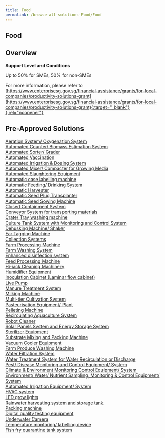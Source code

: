 ```yaml
---
title: Food
permalink: /browse-all-solutions-Food/Food
---
```


## Food
## Overview

**Support Level and Conditions**

Up to 50% for SMEs, 50% for non-SMEs

For more information, please refer to
[https://www.enterprisesg.gov.sg/financial-assistance/grants/for-local-companies/productivity-solutions-grant](https://www.enterprisesg.gov.sg/financial-assistance/grants/for-local-companies/productivity-solutions-grant){:target="_blank"}{:rel="noopener"}

## Pre-Approved Solutions

<a href='/productivity-solutions-grant/solutionrepo/solution2112' target='_blank'>Aeration System/ Oxygenation System</a><br>
<a href='/productivity-solutions-grant/solutionrepo/solution2113' target='_blank'>Automated Counter/ Biomass Estimation System</a><br>
<a href='/productivity-solutions-grant/solutionrepo/solution2114' target='_blank'>Automated Sorter/ Grader</a><br>
<a href='/productivity-solutions-grant/solutionrepo/solution2115' target='_blank'>Automated Vaccination</a><br>
<a href='/productivity-solutions-grant/solutionrepo/solution2116' target='_blank'>Automated Irrigation & Dosing System</a><br>
<a href='/productivity-solutions-grant/solutionrepo/solution2117' target='_blank'>Automated Mixer/ Compacter for Growing Media</a><br>
<a href='/productivity-solutions-grant/solutionrepo/solution2118' target='_blank'>Automated Slaughtering Equipment</a><br>
<a href='/productivity-solutions-grant/solutionrepo/solution2119' target='_blank'>Automatic case labelling machine</a><br>
<a href='/productivity-solutions-grant/solutionrepo/solution2120' target='_blank'>Automatic Feeding/ Drinking System</a><br>
<a href='/productivity-solutions-grant/solutionrepo/solution2121' target='_blank'>Automatic Harvester</a><br>
<a href='/productivity-solutions-grant/solutionrepo/solution2122' target='_blank'>Automatic Seed Plug Transplanter</a><br>
<a href='/productivity-solutions-grant/solutionrepo/solution2123' target='_blank'>Automatic Seed Sowing Machine</a><br>
<a href='/productivity-solutions-grant/solutionrepo/solution2125' target='_blank'>Closed Containment System</a><br>
<a href='/productivity-solutions-grant/solutionrepo/solution2126' target='_blank'>Conveyor System for transporting materials</a><br>
<a href='/productivity-solutions-grant/solutionrepo/solution2127' target='_blank'>Crate/ Tray washing machine</a><br>
<a href='/productivity-solutions-grant/solutionrepo/solution2128' target='_blank'>Culture Tank System with Monitoring and Control System</a><br>
<a href='/productivity-solutions-grant/solutionrepo/solution2129' target='_blank'>Dehusking Machine/ Shaker</a><br>
<a href='/productivity-solutions-grant/solutionrepo/solution2130' target='_blank'>Ear Tagging Machine</a><br>
<a href='/productivity-solutions-grant/solutionrepo/solution2131' target='_blank'>Collection Systems</a><br>
<a href='/productivity-solutions-grant/solutionrepo/solution2132' target='_blank'>Farm Processing Machine</a><br>
<a href='/productivity-solutions-grant/solutionrepo/solution2134' target='_blank'>Farm Washing System</a><br>
<a href='/productivity-solutions-grant/solutionrepo/solution2135' target='_blank'>Enhanced disinfection system</a><br>
<a href='/productivity-solutions-grant/solutionrepo/solution2139' target='_blank'>Feed Processing Machine</a><br>
<a href='/productivity-solutions-grant/solutionrepo/solution2140' target='_blank'>Hi-jack Cleaning Machinery</a><br>
<a href='/productivity-solutions-grant/solutionrepo/solution2141' target='_blank'>Humidifier Equipment</a><br>
<a href='/productivity-solutions-grant/solutionrepo/solution2142' target='_blank'>Inoculation Cabinet (Laminar flow cabinet)</a><br>
<a href='/productivity-solutions-grant/solutionrepo/solution2143' target='_blank'>Live Pump</a><br>
<a href='/productivity-solutions-grant/solutionrepo/solution2144' target='_blank'>Manure Treatment System</a><br>
<a href='/productivity-solutions-grant/solutionrepo/solution2145' target='_blank'>Milking Machine</a><br>
<a href='/productivity-solutions-grant/solutionrepo/solution2146' target='_blank'>Multi-tier Cultivation System</a><br>
<a href='/productivity-solutions-grant/solutionrepo/solution2148' target='_blank'>Pasteurisation Equipment/ Plant</a><br>
<a href='/productivity-solutions-grant/solutionrepo/solution2149' target='_blank'>Pelleting Machine</a><br>
<a href='/productivity-solutions-grant/solutionrepo/solution2150' target='_blank'>Recirculating Aquaculture System</a><br>
<a href='/productivity-solutions-grant/solutionrepo/solution2151' target='_blank'>Robot Cleaner </a><br>
<a href='/productivity-solutions-grant/solutionrepo/solution2152' target='_blank'>Solar Panels System and Energy Storage System</a><br>
<a href='/productivity-solutions-grant/solutionrepo/solution2153' target='_blank'>Sterilizer Equipment</a><br>
<a href='/productivity-solutions-grant/solutionrepo/solution2154' target='_blank'>Substrate Mixing and Packing Machine</a><br>
<a href='/productivity-solutions-grant/solutionrepo/solution2155' target='_blank'>Vacuum Cooler Equipment</a><br>
<a href='/productivity-solutions-grant/solutionrepo/solution2156' target='_blank'>Farm Produce Washing Machine</a><br>
<a href='/productivity-solutions-grant/solutionrepo/solution2158' target='_blank'>Water Filtration System</a><br>
<a href='/productivity-solutions-grant/solutionrepo/solution2159' target='_blank'>Water Treatment System for Water Recirculation or Discharge</a><br>
<a href='/productivity-solutions-grant/solutionrepo/solution2160' target='_blank'>Pest/ Disease Monitoring and Control Equipment/ System</a><br>
<a href='/productivity-solutions-grant/solutionrepo/solution2161' target='_blank'>Climate & Environment Monitoring Control Equipment/ System</a><br>
<a href='/productivity-solutions-grant/solutionrepo/solution2162' target='_blank'>Environment/ Water/ Nutrient Sampling, Monitoring & Control Equipment/ System</a><br>
<a href='/productivity-solutions-grant/solutionrepo/solution2163' target='_blank'>Automated Irrigation Equipment/ System</a><br>
<a href='/productivity-solutions-grant/solutionrepo/solution2164' target='_blank'>HVAC system</a><br>
<a href='/productivity-solutions-grant/solutionrepo/solution2165' target='_blank'>LED grow lights</a><br>
<a href='/productivity-solutions-grant/solutionrepo/solution2166' target='_blank'>Rainwater harvesting system and storage tank</a><br>
<a href='/productivity-solutions-grant/solutionrepo/solution2167' target='_blank'>Packing machine</a><br>
<a href='/productivity-solutions-grant/solutionrepo/solution2168' target='_blank'>Digital quality testing equipment</a><br>
<a href='/productivity-solutions-grant/solutionrepo/solution2169' target='_blank'>Underwater Camera </a><br>
<a href='/productivity-solutions-grant/solutionrepo/solution2170' target='_blank'>Temperature montoring/ labelling device</a><br>
<a href='/productivity-solutions-grant/solutionrepo/solution2171' target='_blank'>Fish fry quarantine tank system</a><br>

